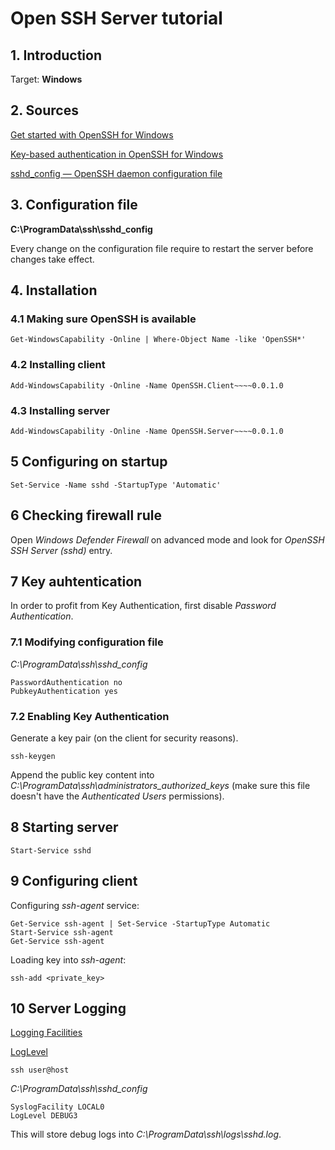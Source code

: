 # Open SSH Server tutorial

## 1. Introduction

Target: **Windows**

## 2. Sources
[Get started with OpenSSH for Windows](https://learn.microsoft.com/en-us/windows-server/administration/openssh/openssh_install_firstuse?tabs=gui)

[Key-based authentication in OpenSSH for Windows](https://learn.microsoft.com/en-us/windows-server/administration/openssh/openssh_keymanagement)

[sshd_config — OpenSSH daemon configuration file](https://man.openbsd.org/sshd_config)

## 3. Configuration file
**C:\ProgramData\ssh\sshd_config**

Every change on the configuration file require to restart the server before changes take effect.

## 4. Installation
### 4.1 Making sure OpenSSH is available
```
Get-WindowsCapability -Online | Where-Object Name -like 'OpenSSH*'
```

### 4.2 Installing client
```
Add-WindowsCapability -Online -Name OpenSSH.Client~~~~0.0.1.0
```

### 4.3 Installing server
```
Add-WindowsCapability -Online -Name OpenSSH.Server~~~~0.0.1.0
```

## 5 Configuring on startup
```
Set-Service -Name sshd -StartupType 'Automatic'
```

## 6 Checking firewall rule
Open *Windows Defender Firewall* on advanced mode and look for *OpenSSH SSH Server (sshd)* entry.

## 7 Key auhtentication
In order to profit from Key Authentication, first disable *Password Authentication*.

### 7.1 Modifying configuration file
*C:\ProgramData\ssh\sshd_config*
```
PasswordAuthentication no
PubkeyAuthentication yes
```

### 7.2 Enabling Key Authentication
Generate a key pair (on the client for security reasons).
```
ssh-keygen
```
Append the public key content into *C:\ProgramData\ssh\administrators_authorized_keys* (make sure this file doesn't have the *Authenticated Users* permissions).

## 8 Starting server
```
Start-Service sshd
```

## 9 Configuring client
Configuring *ssh-agent* service:
```
Get-Service ssh-agent | Set-Service -StartupType Automatic
Start-Service ssh-agent
Get-Service ssh-agent
```

Loading key into *ssh-agent*:
```
ssh-add <private_key>
```

## 10 Server Logging
[Logging Facilities](https://github.com/PowerShell/Win32-OpenSSH/wiki/Logging-Facilities)

[LogLevel](https://man.openbsd.org/sshd_config#LogLevel)
```
ssh user@host
```
*C:\ProgramData\ssh\sshd_config*
```
SyslogFacility LOCAL0
LogLevel DEBUG3
```
This will store debug logs into *C:\ProgramData\ssh\logs\sshd.log*.